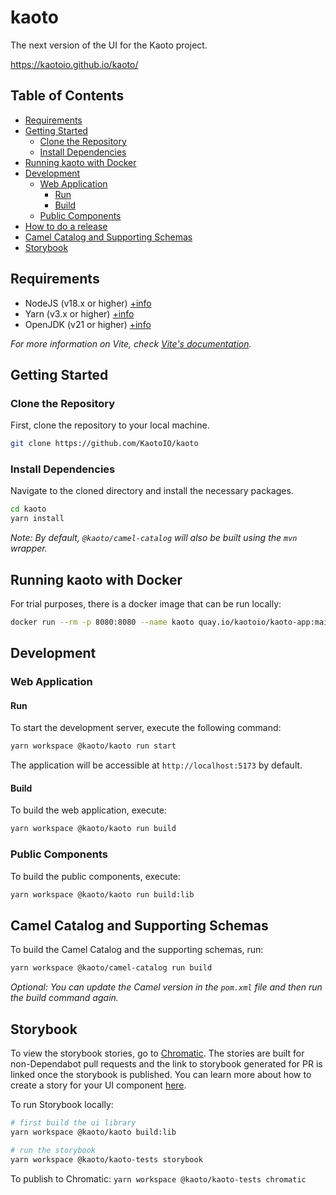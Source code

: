 # kaoto
The next version of the UI for the Kaoto project.

https://kaotoio.github.io/kaoto/

## Table of Contents
- [Requirements](#requirements)
- [Getting Started](#getting-started)
  - [Clone the Repository](#clone-the-repository)
  - [Install Dependencies](#install-dependencies)
- [Running kaoto with Docker](#running-kaoto-with-docker)
- [Development](#development)
  - [Web Application](#web-application)
    - [Run](#run)
    - [Build](#build)
  - [Public Components](#public-components)
- [How to do a release](/RELEASE.md)
- [Camel Catalog and Supporting Schemas](#camel-catalog-and-supporting-schemas)
- [Storybook](#storybook)

## Requirements
- NodeJS (v18.x or higher) [+info](https://nodejs.org/en)
- Yarn (v3.x or higher) [+info](https://yarnpkg.com/getting-started/install)
- OpenJDK (v21 or higher) [+info](https://developers.redhat.com/products/openjdk/download)

_For more information on Vite, check [Vite's documentation](https://vitejs.dev/config/)._

## Getting Started
### Clone the Repository
First, clone the repository to your local machine.

```sh
git clone https://github.com/KaotoIO/kaoto
```
### Install Dependencies

Navigate to the cloned directory and install the necessary packages.

```sh
cd kaoto
yarn install
```
_Note: By default, `@kaoto/camel-catalog` will also be built using the `mvn` wrapper._

## Running kaoto with Docker
For trial purposes, there is a docker image that can be run locally:

```sh
docker run --rm -p 8080:8080 --name kaoto quay.io/kaotoio/kaoto-app:main
```

## Development
### Web Application
#### Run
To start the development server, execute the following command:
```sh
yarn workspace @kaoto/kaoto run start
```
The application will be accessible at `http://localhost:5173` by default.

#### Build
To build the web application, execute:
```sh
yarn workspace @kaoto/kaoto run build
```

### Public Components
To build the public components, execute:
```sh
yarn workspace @kaoto/kaoto run build:lib
```

## Camel Catalog and Supporting Schemas
To build the Camel Catalog and the supporting schemas, run:
```sh
yarn workspace @kaoto/camel-catalog run build
```
_Optional: You can update the Camel version in the `pom.xml` file and then run the build command again._

## Storybook

To view the storybook stories, go to [Chromatic](https://main--64ef22df8bb709ffa98c7a47.chromatic.com/). The stories are built for non-Dependabot pull requests and the link to storybook generated for PR is linked once the storybook is published. You can learn more about how to create a story for your UI component [here](https://storybook.js.org/docs/react/writing-stories/introduction).

To run Storybook locally:
``` bash
# first build the ui library
yarn workspace @kaoto/kaoto build:lib

# run the storybook
yarn workspace @kaoto/kaoto-tests storybook
```
To publish to Chromatic: `yarn workspace @kaoto/kaoto-tests chromatic`

